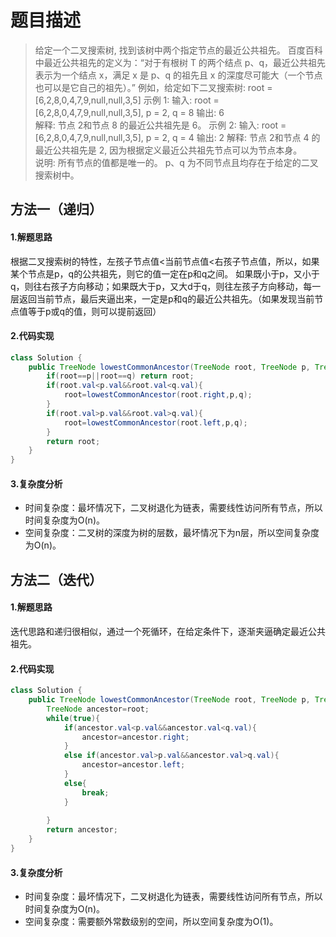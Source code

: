 # 题目描述
> 给定一个二叉搜索树, 找到该树中两个指定节点的最近公共祖先。
> 百度百科中最近公共祖先的定义为：“对于有根树 T 的两个结点 p、q，最近公共祖先表示为一个结点 x，满足 x 是 p、q 的祖先且 x 的深度尽可能大（一个节点也可以是它自己的祖先）。”
> 例如，给定如下二叉搜索树:  root = [6,2,8,0,4,7,9,null,null,3,5]
> 示例 1:
> 输入: root = [6,2,8,0,4,7,9,null,null,3,5], p = 2, q = 8 
> 输出: 6  
> 解释: 节点 2和节点 8 的最近公共祖先是 6。 
> 示例 2:
> 输入: root = [6,2,8,0,4,7,9,null,null,3,5], p = 2, q = 4 
> 输出: 2 
> 解释: 节点 2和节点 4 的最近公共祖先是 2, 因为根据定义最近公共祖先节点可以为节点本身。  
> 说明:
> 所有节点的值都是唯一的。 
> p、q 为不同节点且均存在于给定的二叉搜索树中。
## 方法一（递归）
#### 1.解题思路
根据二叉搜索树的特性，左孩子节点值<当前节点值<右孩子节点值，所以，如果某个节点是p，q的公共祖先，则它的值一定在p和q之间。
如果既小于p，又小于q，则往右孩子方向移动；如果既大于p，又大d于q，则往左孩子方向移动，每一层返回当前节点，最后夹逼出来，一定是p和q的最近公共祖先。（如果发现当前节点值等于p或q的值，则可以提前返回）
#### 2.代码实现
```java
class Solution {
    public TreeNode lowestCommonAncestor(TreeNode root, TreeNode p, TreeNode q) {
        if(root==p||root==q) return root;
        if(root.val<p.val&&root.val<q.val){
            root=lowestCommonAncestor(root.right,p,q);
        }
        if(root.val>p.val&&root.val>q.val){
            root=lowestCommonAncestor(root.left,p,q);
        }
        return root;
    }
}
```
#### 3.复杂度分析
 - 时间复杂度：最坏情况下，二叉树退化为链表，需要线性访问所有节点，所以时间复杂度为O(n)。
 - 空间复杂度：二叉树的深度为树的层数，最坏情况下为n层，所以空间复杂度为O(n)。

## 方法二（迭代）
#### 1.解题思路
迭代思路和递归很相似，通过一个死循环，在给定条件下，逐渐夹逼确定最近公共祖先。
#### 2.代码实现
```java
class Solution {
    public TreeNode lowestCommonAncestor(TreeNode root, TreeNode p, TreeNode q) {
        TreeNode ancestor=root;
        while(true){
            if(ancestor.val<p.val&&ancestor.val<q.val){
                ancestor=ancestor.right;
            }
            else if(ancestor.val>p.val&&ancestor.val>q.val){
                ancestor=ancestor.left;
            }
            else{
                break;
            }
            
        }
        return ancestor;
    }
}
```
#### 3.复杂度分析
 - 时间复杂度：最坏情况下，二叉树退化为链表，需要线性访问所有节点，所以时间复杂度为O(n)。
 - 空间复杂度：需要额外常数级别的空间，所以空间复杂度为O(1)。
